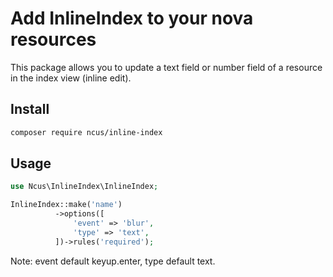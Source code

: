 # Add InlineIndex to your nova resources

This package allows you to update a text field or number field of a resource in the index view (inline edit).

## Install
```bash
composer require ncus/inline-index
```

## Usage

```php
use Ncus\InlineIndex\InlineIndex;

InlineIndex::make('name')
          ->options([
              'event' => 'blur',
              'type' => 'text',
          ])->rules('required');
```
Note: event default keyup.enter, type default text.
